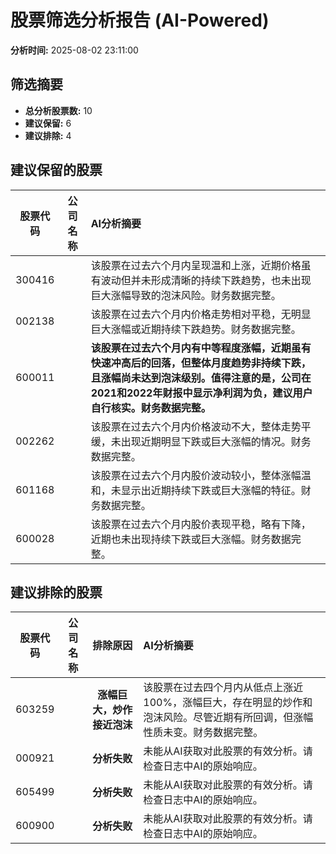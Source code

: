 # 股票筛选分析报告 (AI-Powered)

**分析时间:** 2025-08-02 23:11:00

## 筛选摘要

- **总分析股票数:** 10
- **建议保留:** 6
- **建议排除:** 4

## 建议保留的股票

| 股票代码 | 公司名称 | AI分析摘要 |
|:---:|:---:|:---|
| 300416 |  | 该股票在过去六个月内呈现温和上涨，近期价格虽有波动但并未形成清晰的持续下跌趋势，也未出现巨大涨幅导致的泡沫风险。财务数据完整。 |
| 002138 |  | 该股票在过去六个月内价格走势相对平稳，无明显巨大涨幅或近期持续下跌趋势。财务数据完整。 |
| 600011 |  | **该股票在过去六个月内有中等程度涨幅，近期虽有快速冲高后的回落，但整体月度趋势非持续下跌，且涨幅尚未达到泡沫级别。值得注意的是，公司在2021和2022年财报中显示净利润为负，建议用户自行核实。财务数据完整。** |
| 002262 |  | 该股票在过去六个月内价格波动不大，整体走势平缓，未出现近期明显下跌或巨大涨幅的情况。财务数据完整。 |
| 601168 |  | 该股票在过去六个月内股价波动较小，整体涨幅温和，未显示出近期持续下跌或巨大涨幅的特征。财务数据完整。 |
| 600028 |  | 该股票在过去六个月内股价表现平稳，略有下降，近期也未出现持续下跌或巨大涨幅。财务数据完整。 |

## 建议排除的股票

| 股票代码 | 公司名称 | 排除原因 | AI分析摘要 |
|:---:|:---:|:---:|:---|
| 603259 |  | **涨幅巨大，炒作接近泡沫** | 该股票在过去四个月内从低点上涨近100%，涨幅巨大，存在明显的炒作和泡沫风险。尽管近期有所回调，但涨幅性质未变。财务数据完整。 |
| 000921 |  | **分析失败** | 未能从AI获取对此股票的有效分析。请检查日志中AI的原始响应。 |
| 605499 |  | **分析失败** | 未能从AI获取对此股票的有效分析。请检查日志中AI的原始响应。 |
| 600900 |  | **分析失败** | 未能从AI获取对此股票的有效分析。请检查日志中AI的原始响应。 |
